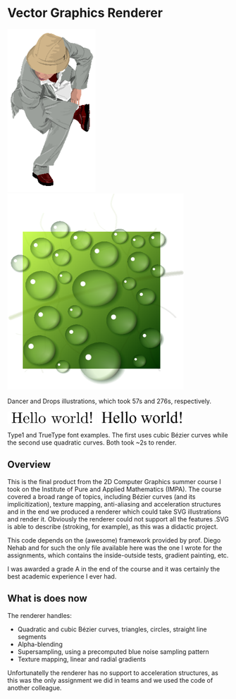 # Vector Graphics Renderer

<img src="https://github.com/luisclaudio26/VectorGraphicsRenderer/raw/master/dancer.png" width="200">  <img src="https://github.com/luisclaudio26/VectorGraphicsRenderer/raw/master/drops.png" width="400">

Dancer and Drops illustrations, which took 57s and 276s, respectively.

<img src="https://github.com/luisclaudio26/VectorGraphicsRenderer/raw/master/hello-type1.png" width="200">    <img src="https://github.com/luisclaudio26/VectorGraphicsRenderer/raw/master/hello-ttf.png" width="200">

Type1 and TrueType font examples. The first uses cubic Bézier curves while the second use quadratic curves. Both took ~2s to render.

## Overview

This is the final product from the 2D Computer Graphics summer course I took on the Institute of Pure and Applied Mathematics (IMPA). The course covered a broad range of topics, including Bézier curves (and its implicitization), texture mapping, anti-aliasing and acceleration structures and in the end we produced a renderer which could take SVG illustrations and render it.
Obviously the renderer could not support all the features .SVG is able to describe (stroking, for example), as this was a didactic project.

This code depends on the (awesome) framework provided by prof. Diego Nehab and for such the only file available here was the one I wrote for the assignments, which contains the inside-outside tests, gradient painting, etc.

I was awarded a grade A in the end of the course and it was certainly the best academic experience I ever had.

## What is does now

The renderer handles:

- Quadratic and cubic Bézier curves, triangles, circles, straight line segments
- Alpha-blending
- Supersampling, using a precomputed blue noise sampling pattern
- Texture mapping, linear and radial gradients

Unfortunatelly the renderer has no support to acceleration structures, as this was the only assignment we did in teams and we used the code of another colleague.
